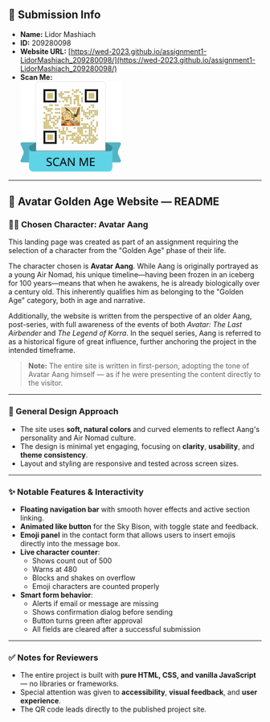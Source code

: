 ## 📄 Submission Info

- **Name:** Lidor Mashiach  
- **ID:** 209280098  
- **Website URL:** [https://wed-2023.github.io/assignment1-LidorMashiach_209280098/](https://wed-2023.github.io/assignment1-LidorMashiach_209280098/)  
- **Scan Me:**  
  <img src="QR/avatar_qr.png" alt="QR code to website" width="200">

---

## 🌟 Avatar Golden Age Website — README

### 🧙‍♂️ Chosen Character: Avatar Aang

This landing page was created as part of an assignment requiring the selection of a character from the "Golden Age" phase of their life.

The character chosen is **Avatar Aang**. While Aang is originally portrayed as a young Air Nomad, his unique timeline—having been frozen in an iceberg for 100 years—means that when he awakens, he is already biologically over a century old. This inherently qualifies him as belonging to the "Golden Age" category, both in age and narrative.

Additionally, the website is written from the perspective of an older Aang, post-series, with full awareness of the events of both *Avatar: The Last Airbender* and *The Legend of Korra*. In the sequel series, Aang is referred to as a historical figure of great influence, further anchoring the project in the intended timeframe.

> **Note:** The entire site is written in first-person, adopting the tone of Avatar Aang himself — as if he were presenting the content directly to the visitor.

---

### 🎨 General Design Approach

- The site uses **soft, natural colors** and curved elements to reflect Aang's personality and Air Nomad culture.
- The design is minimal yet engaging, focusing on **clarity**, **usability**, and **theme consistency**.
- Layout and styling are responsive and tested across screen sizes.

---

### ✨ Notable Features & Interactivity

- **Floating navigation bar** with smooth hover effects and active section linking.
- **Animated like button** for the Sky Bison, with toggle state and feedback.
- **Emoji panel** in the contact form that allows users to insert emojis directly into the message box.
- **Live character counter**:
  - Shows count out of 500  
  - Warns at 480  
  - Blocks and shakes on overflow  
  - Emoji characters are counted properly
- **Smart form behavior**:
  - Alerts if email or message are missing  
  - Shows confirmation dialog before sending  
  - Button turns green after approval  
  - All fields are cleared after a successful submission

---

### ✅ Notes for Reviewers

- The entire project is built with **pure HTML, CSS, and vanilla JavaScript** — no libraries or frameworks.
- Special attention was given to **accessibility**, **visual feedback**, and **user experience**.
- The QR code leads directly to the published project site.
